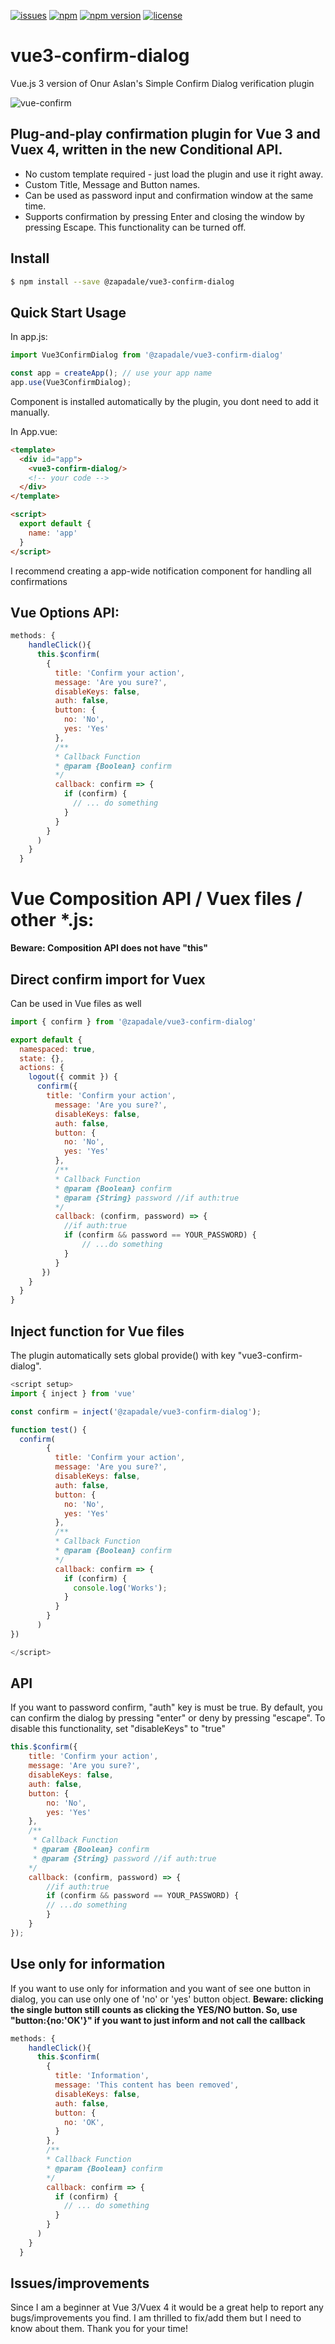 [![issues](https://badgen.net/github/issues/42r0n/vue3-confirm-dialog)](https://github.com/42R0N/vue3-confirm-dialog/issues)
[![npm](https://badgen.net/npm/dt/@zapadale/vue3-confirm-dialog)](https://www.npmjs.com/package/@zapadale/vue3-confirm-dialog)
[![npm version](https://badge.fury.io/js/@zapadale%2Fvue3-confirm-dialog.svg)](https://www.npmjs.com/package/@zapadale/vue3-confirm-dialog)
[![license](https://badgen.net/github/license/42r0n/vue3-confirm-dialog)](https://github.com/42R0N/vue3-confirm-dialog/blob/main/LICENSE)

# vue3-confirm-dialog
Vue.js 3 version of Onur Aslan's Simple Confirm Dialog verification plugin

![vue-confirm](https://raw.githubusercontent.com/42R0N/vue3-confirm-dialog/main/images/confirmWindow.png)

## Plug-and-play confirmation plugin for Vue 3 and Vuex 4, written in the new Conditional API.

- No custom template required - just load the plugin and use it right away.
- Custom Title, Message and Button names.
- Can be used as password input and confirmation window at the same time.
- Supports confirmation by pressing Enter and closing the window by pressing Escape. This functionality can be turned off.

## Install

```bash
$ npm install --save @zapadale/vue3-confirm-dialog
```

## Quick Start Usage

In app.js:

```js
import Vue3ConfirmDialog from '@zapadale/vue3-confirm-dialog'

const app = createApp(); // use your app name
app.use(Vue3ConfirmDialog);

```
Component is installed automatically by the plugin, you dont need to add it manually.

In App.vue:

```html
<template>
  <div id="app">
    <vue3-confirm-dialog/>
    <!-- your code -->
  </div>
</template>

<script>
  export default {
    name: 'app'
  }
</script>
```
I recommend creating a app-wide notification component for handling all confirmations

## Vue Options API:
```js
methods: {
    handleClick(){
      this.$confirm(
        {
          title: 'Confirm your action',
          message: 'Are you sure?',
          disableKeys: false,
          auth: false,
          button: {
            no: 'No',
            yes: 'Yes'
          },
          /**
          * Callback Function
          * @param {Boolean} confirm
          */
          callback: confirm => {
            if (confirm) {
              // ... do something
            }
          }
        }
      )
    }
  }
```
# Vue Composition API / Vuex files / other \*.js: 
**Beware: Composition API does not have "this"**

## Direct confirm import for Vuex
Can be used in Vue files as well

```js
import { confirm } from '@zapadale/vue3-confirm-dialog'

export default {
  namespaced: true,
  state: {},
  actions: {
    logout({ commit }) {
      confirm({
        title: 'Confirm your action',
          message: 'Are you sure?',
          disableKeys: false,
          auth: false,
          button: {
            no: 'No',
            yes: 'Yes'
          },
          /**
          * Callback Function
          * @param {Boolean} confirm
          * @param {String} password //if auth:true
          */
          callback: (confirm, password) => {
            //if auth:true
            if (confirm && password == YOUR_PASSWORD) {
                // ...do something
            }
          }
       })
    }
  }
}
```

## Inject function for Vue files
The plugin automatically sets global provide() with key "vue3-confirm-dialog".
```js
<script setup>
import { inject } from 'vue'

const confirm = inject('@zapadale/vue3-confirm-dialog');

function test() {
  confirm(
        {
          title: 'Confirm your action',
          message: 'Are you sure?',
          disableKeys: false,
          auth: false,
          button: {
            no: 'No',
            yes: 'Yes'
          },
          /**
          * Callback Function
          * @param {Boolean} confirm
          */
          callback: confirm => {
            if (confirm) {
              console.log('Works');
            }
          }
        }
      )
})

</script>
```

## API

If you want to password confirm, "auth" key is must be true.
By default, you can confirm the dialog by pressing "enter" or deny by pressing "escape". To disable this functionality, set "disableKeys" to "true"

```js
this.$confirm({
    title: 'Confirm your action',
    message: 'Are you sure?',
    disableKeys: false,
    auth: false,
    button: {
        no: 'No',
        yes: 'Yes'
    },
    /**
     * Callback Function
     * @param {Boolean} confirm
     * @param {String} password //if auth:true
    */
    callback: (confirm, password) => {
        //if auth:true
        if (confirm && password == YOUR_PASSWORD) {
        // ...do something
        }
    }
});
```

## Use only for information

If you want to use only for information and you want of see one button in dialog, you can use only one of 'no' or 'yes' button object.
**Beware: clicking the single button still counts as clicking the YES/NO button. So, use "button:{no:'OK'}" if you want to just inform and not call the callback**


```js
methods: {
    handleClick(){
      this.$confirm(
        {
          title: 'Information',
          message: 'This content has been removed',
          disableKeys: false,
          auth: false,
          button: {
          	no: 'OK',
          }
        },
        /**
        * Callback Function
        * @param {Boolean} confirm
        */
        callback: confirm => {
          if (confirm) {
            // ... do something
          }
        }
      )
    }
  }
```
## Issues/improvements
Since I am a beginner at Vue 3/Vuex 4 it would be a great help to report any bugs/improvements you find.
I am thrilled to fix/add them but I need to know about them. Thank you for your time!
